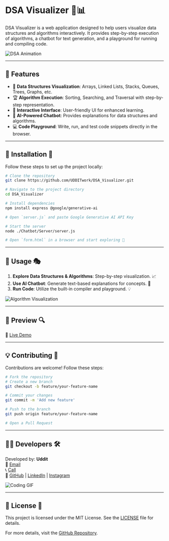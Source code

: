 # DSA Visualizer 🚀📊

DSA Visualizer is a web application designed to help users visualize data structures and algorithms interactively. It provides step-by-step execution of algorithms, a chatbot for text generation, and a playground for running and compiling code.

![DSA Animation](https://media.giphy.com/media/l3vR1yV4PA3XxhRfy/giphy.gif)

---

## 🚀 Features

- 📌 **Data Structures Visualization**: Arrays, Linked Lists, Stacks, Queues, Trees, Graphs, etc.
- 🏆 **Algorithm Execution**: Sorting, Searching, and Traversal with step-by-step representation.
- 🎨 **Interactive Interface**: User-friendly UI for enhanced learning.
- 🤖 **AI-Powered Chatbot**: Provides explanations for data structures and algorithms.
- 💻 **Code Playground**: Write, run, and test code snippets directly in the browser.

---

## 📌 Installation 🔧

Follow these steps to set up the project locally:

```bash
# Clone the repository
git clone https://github.com/UDDITwork/DSA_Visualizer.git

# Navigate to the project directory
cd DSA_Visualizer

# Install dependencies
npm install express @google/generative-ai

# Open `server.js` and paste Google Generative AI API Key

# Start the server
node ./Chatbot/Server/server.js

# Open `form.html` in a browser and start exploring 🚀
```

---

## 🎯 Usage 🎭

1. **Explore Data Structures & Algorithms**: Step-by-step visualization. 📈
2. **Use AI Chatbot**: Generate text-based explanations for concepts. 🤖
3. **Run Code**: Utilize the built-in compiler and playground. 💡

![Algorithm Visualization](https://media.giphy.com/media/xT9IgzoKnwFNmISR8I/giphy.gif)

---

## 🌟 Preview 🔍

🔗 [Live Demo](https://UDDITwork.github.io/DSA_Visualizer/)

---

## 💡 Contributing 🤝

Contributions are welcome! Follow these steps:

```bash
# Fork the repository
# Create a new branch
git checkout -b feature/your-feature-name

# Commit your changes
git commit -m 'Add new feature'

# Push to the branch
git push origin feature/your-feature-name

# Open a Pull Request
```

---

## 👨‍💻 Developers 🛠

Developed by: **Uddit**  
📧 [Email](mailto:2021umt1791@mnit.ac.in)  
📞 [Call](tel:+917456868677)  
🔗 [GitHub](https://github.com/UDDITwork) | [LinkedIn](https://linkedin.com/in/lorduddit) | [Instagram](https://instagram.com/lorduddit)

![Coding GIF](https://media.giphy.com/media/qgQUggAC3Pfv687qPC/giphy.gif)

---

## 📜 License 📄

This project is licensed under the MIT License. See the [LICENSE](LICENSE) file for details.

For more details, visit the [GitHub Repository](https://github.com/UDDITwork/DSA_Visualizer).
